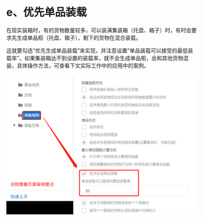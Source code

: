 # e、优先单品装载


在现实装箱时，有的货物数量较多，可以装满集装箱（托盘、箱子）时，有时会要求先生成单品柜（托盘、箱子），剩下的货物在混合装载。

这就要勾选“优先生成单品装载”来实现，并注意设置“单品装载可以接受的最低装载率”。如果集装箱达不到设置的装载率，就不会生成单品柜，会和其他货物混装，具体操作方法，可查看下文实际工作中的应用中的案例。

![](../../.gitbook/assets/image%20%283%29.png)

